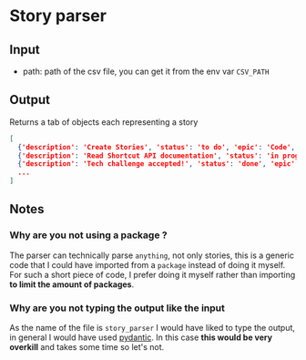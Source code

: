 # Story parser

## Input

- path: path of the csv file, you can get it from the env var `CSV_PATH`

## Output

Returns a tab of objects each representing a story
```json
[
  {'description': 'Create Stories', 'status': 'to do', 'epic': 'Code', 'blocked by': 'Create Shortcut Token API'}, 
  {'description': 'Read Shortcut API documentation', 'status': 'in progress', 'epic': 'Spike', 'blocked by': 'Read & Understand tech challenge'}, 
  {'description': 'Tech challenge accepted!', 'status': 'done', 'epic': 'Spike', 'blocked by': ''}, 
  ...
]
```

## Notes

### Why are you not using a package ?
The parser can technically parse `anything`, not only stories, this is a generic code that I could have imported from a `package` instead of doing it myself. For such a short piece of code, I prefer doing it myself rather than importing **to limit the amount of packages**.

### Why are you not typing the output like the input
As the name of the file is `story_parser` I would have liked to type the output, in general I would have used [pydantic](https://docs.pydantic.dev/). In this case **this would be very overkill** and takes some time so let's not.